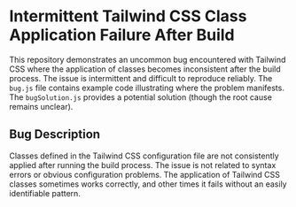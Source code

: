 # Intermittent Tailwind CSS Class Application Failure After Build

This repository demonstrates an uncommon bug encountered with Tailwind CSS where the application of classes becomes inconsistent after the build process.  The issue is intermittent and difficult to reproduce reliably.  The `bug.js` file contains example code illustrating where the problem manifests.  The `bugSolution.js` provides a potential solution (though the root cause remains unclear).

## Bug Description

Classes defined in the Tailwind CSS configuration file are not consistently applied after running the build process. The issue is not related to syntax errors or obvious configuration problems. The application of Tailwind CSS classes sometimes works correctly, and other times it fails without an easily identifiable pattern.